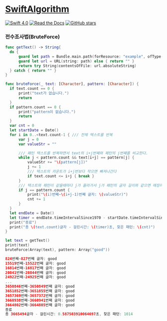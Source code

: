 # [SwiftAlgorithm](https://github.com/pikachu987/SwiftAlgorithm "SwiftAlgorithm")

[![Swift 4.0](https://img.shields.io/badge/Swift-4.0-orange.svg?style=flat)](https://developer.apple.com/swift/)
[![Read the Docs](https://img.shields.io/readthedocs/pip.svg)](https://github.com/pikachu987/SwiftAlgorithm)
[![GitHub stars](https://img.shields.io/github/stars/badges/shields.svg?style=social&label=Stars)](https://github.com/pikachu987/SwiftAlgorithm/stargazers)

### 전수조사법(BruteForce)

```swift
func getText() -> String{
  do {
      guard let path = Bundle.main.path(forResource: "example", ofType: "txt") else{ return "" }
      guard let url = URL(string: path) else { return "" }
      return try String(contentsOfFile: url.absoluteString)
  } catch { return "" }
}

func bruteForce(_ text: [Character], pattern: [Character]) {
  if text.count == 0 {
      print("text가 없습니다.")
      return
  }
  if pattern.count == 0 {
      print("pattern이 없습니다.")
      return
  }
  var cnt = 0
  let startDate = Date()
  for i in 0..<text.count-1 { /// 전체 텍스트를 반복
      var j = 0
      var valueStr = ""

      /// 패턴 텍스트를 반복하면서 text의 i+j번째와 패턴의 j번째를 비교한다.
      while j < pattern.count && text[i+j] == pattern[j] {
          valueStr += "\(pattern[j])"
          j += 1
          /// 텍스트의 카운트가 i+j번보다 작으면 빠져나간다
          if text.count <= i+j { break }
      }
      /// 텍스트와 패턴이 같을때마다 j가 올라가서 j가 패턴의 글자 길이와 같으면 매칭이 됨
      if j == pattern.count {
          print("\(i)번째~\(i+j-1)번째 글자: \(valueStr)")
          cnt += 1
      }
  }
  let endDate = Date()
  let timer = endDate.timeIntervalSince1970 - startDate.timeIntervalSince1970
  print("종료")
  print("총 \(text.count)글자 - 걸린시간: \(timer)초, 찾은 패턴: \(cnt)")
}

let text = getText()
print(text)
bruteForce(Array(text), pattern: Array("good"))
```
```swift
824번째~827번째 글자: good
15519번째~15522번째 글자: good
16814번째~16817번째 글자: good
20841번째~20844번째 글자: good
24922번째~24925번째 글자: good
...
3650846번째~3650849번째 글자: good
3651852번째~3651855번째 글자: good
3657369번째~3657372번째 글자: good
3660938번째~3660941번째 글자: good
3664802번째~3664805번째 글자: good
종료
총 3665494글자 - 걸린시간: 0.587503910064697초, 찾은 패턴: 1014
```
